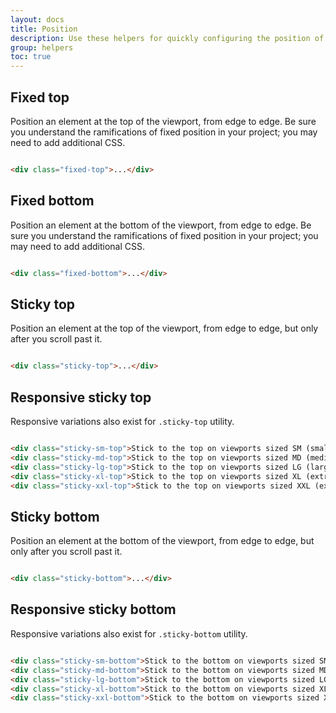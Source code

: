 ```yaml
---
layout: docs
title: Position
description: Use these helpers for quickly configuring the position of an element.
group: helpers
toc: true
---
```


## Fixed top

Position an element at the top of the viewport, from edge to edge. Be sure you understand the ramifications of fixed
position in your project; you may need to add additional CSS.

```html

<div class="fixed-top">...</div>
```

## Fixed bottom

Position an element at the bottom of the viewport, from edge to edge. Be sure you understand the ramifications of fixed
position in your project; you may need to add additional CSS.

```html

<div class="fixed-bottom">...</div>
```

## Sticky top

Position an element at the top of the viewport, from edge to edge, but only after you scroll past it.

```html

<div class="sticky-top">...</div>
```

## Responsive sticky top

Responsive variations also exist for `.sticky-top` utility.

```html

<div class="sticky-sm-top">Stick to the top on viewports sized SM (small) or wider</div>
<div class="sticky-md-top">Stick to the top on viewports sized MD (medium) or wider</div>
<div class="sticky-lg-top">Stick to the top on viewports sized LG (large) or wider</div>
<div class="sticky-xl-top">Stick to the top on viewports sized XL (extra-large) or wider</div>
<div class="sticky-xxl-top">Stick to the top on viewports sized XXL (extra-extra-large) or wider</div>
```

## Sticky bottom

Position an element at the bottom of the viewport, from edge to edge, but only after you scroll past it.

```html

<div class="sticky-bottom">...</div>
```

## Responsive sticky bottom

Responsive variations also exist for `.sticky-bottom` utility.

```html

<div class="sticky-sm-bottom">Stick to the bottom on viewports sized SM (small) or wider</div>
<div class="sticky-md-bottom">Stick to the bottom on viewports sized MD (medium) or wider</div>
<div class="sticky-lg-bottom">Stick to the bottom on viewports sized LG (large) or wider</div>
<div class="sticky-xl-bottom">Stick to the bottom on viewports sized XL (extra-large) or wider</div>
<div class="sticky-xxl-bottom">Stick to the bottom on viewports sized XXL (extra-extra-large) or wider</div>
```
